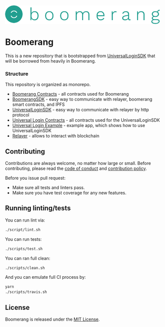 ![alt text](https://github.com/BoomerangProject/boomerang-wiki/blob/master/images/logo.png "Boomerang Logo")
# Boomerang
This is a new repository that is bootstrapped from [UniversalLoginSDK](https://github.com/EthWorks/UniversalLoginSDK) that will be borrowed from heavily in Boomerang.

### Structure
This repository is organized as monorepo. 

- [Boomerang Contracts](https://github.com/BoomerangProject/boomerang/tree/master/boomerang-contracts) - all contracts used for Boomerang
- [BoomerangSDK](https://github.com/BoomerangProject/boomerang/tree/master/boomerang-contracts) - easy way to communicate with relayer, boomerang smart contracts, and IPFS
- [UniversalLoginSDK](https://github.com/EthWorks/UniversalLoginSDK/blob/master/universal-login-sdk/README.md) - easy way to communicate with relayer by http protocol
- [Universal Login Contracts](https://github.com/EthWorks/UniversalLoginSDK/tree/master/universal-login-contracts) - all contracts used for the UniversalLoginSDK
- [Universal Login Example](https://github.com/EthWorks/UniversalLoginSDK/blob/master/universal-login-example/README.md) - example app, which shows how to use UniversalLoginSDK
- [Relayer](https://github.com/EthWorks/UniversalLoginSDK/blob/master/universal-login-relayer/README.md) - allows to interact with blockchain

## Contributing

Contributions are always welcome, no matter how large or small. Before contributing, please read the [code of conduct](https://github.com/BoomerangProject/boomerang/tree/master/CODE_OF_CONDUCT.md) and [contribution policy](https://github.com/BoomerangProject/boomerang/tree/master/CONTRIBUTION.md).

Before you issue pull request:
* Make sure all tests and linters pass.
* Make sure you have test coverage for any new features.


## Running linting/tests

You can run lint via:

```sh
./script/lint.sh
```

You can run tests:

```sh
./scripts/test.sh
```

You can ran full clean:
```sh
./scripts/clean.sh
```

And you can emulate full CI process by:
```sh
yarn
./scripts/travis.sh
```

## License

Boomerang is released under the [MIT License](https://opensource.org/licenses/MIT).
